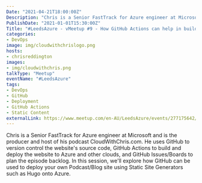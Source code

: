 ```yaml
---
Date: "2021-04-21T18:00:00Z"
Description: "Chris is a Senior FastTrack for Azure engineer at Microsoft and is the producer and host of his podcast CloudWithChris.com. He uses GitHub to version control the website's source code, GitHub Actions to build and deploy the website to Azure and other clouds, and GitHub Issues/Boards to plan the episode backlog. In this session, we'll explore how GitHub can be used to deploy your own Podcast/Blog site using Static Site Generators such as Hugo onto Azure."
PublishDate: "2021-01-01T15:30:00Z"
Title: "#LeedsAzure - vMeetup #9 - How GitHub Actions can help in building and deploying a static website and more"
categories:
- DevOps
image: img/cloudwithchrislogo.png
hosts:
- chrisreddington
images:
- img/cloudwithchris.png
talkType: "Meetup"
eventName: "#LeedsAzure"
tags:
- DevOps
- GitHub
- Deployment
- GitHub Actions
- Static Content
externalLink: https://www.meetup.com/en-AU/LeedsAzure/events/277175642/
---
```

Chris is a Senior FastTrack for Azure engineer at Microsoft and is the producer and host of his podcast CloudWithChris.com. He uses GitHub to version control the website's source code, GitHub Actions to build and deploy the website to Azure and other clouds, and GitHub Issues/Boards to plan the episode backlog. In this session, we'll explore how GitHub can be used to deploy your own Podcast/Blog site using Static Site Generators such as Hugo onto Azure.
